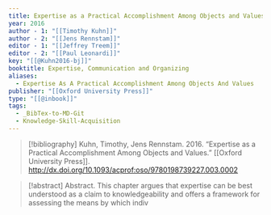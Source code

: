 ```yaml
---
title: Expertise as a Practical Accomplishment Among Objects and Values
year: 2016
author - 1: "[[Timothy Kuhn]]"
author - 2: "[[Jens Rennstam]]"
editor - 1: "[[Jeffrey Treem]]"
editor - 2: "[[Paul Leonardi]]"
key: "[[@Kuhn2016-bj]]"
booktitle: Expertise, Communication and Organizing
aliases:
  - Expertise As A Practical Accomplishment Among Objects And Values
publisher: "[[Oxford University Press]]"
type: "[[@inbook]]"
tags:
  - _BibTex-to-MD-Git
  - Knowledge-Skill-Acquisition
---
```


> [!bibliography]
> Kuhn, Timothy, Jens Rennstam. 2016. “Expertise as a Practical Accomplishment Among Objects and Values.” [[Oxford University Press]]. http://dx.doi.org/10.1093/acprof:oso/9780198739227.003.0002

> [!abstract]
> Abstract. This chapter argues that expertise can be best understood as a claim to knowledgeability and offers a framework for assessing the means by which indiv